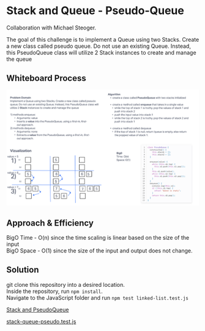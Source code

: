 # Stack and Queue - Pseudo-Queue

Collaboration with Michael Steoger.

The goal of this challenge is to implement a Queue using two Stacks. Create a new class called pseudo queue. Do not use an existing Queue. Instead, this PseudoQueue class will  utilize 2 Stack instances to create and manage the queue

## Whiteboard Process

![LinkedList Whiteboard](../.../../../../assets/pseudo-queue_challenge11.png)

## Approach & Efficiency

BigO Time - O(n) since the time scaling is linear based on the size of the input\
BigO Space - O(1) since the size of the input and output does not change.

## Solution

git clone this repository into a desired location.\
Inside the repository, run `npm install`.\
Navigate to the JavaScript folder and run `npm test linked-list.test.js`

[Stack and PseudoQueue](./../index.js)

[stack-queue-pseudo.test.js](./stack-queue-pseudo.test.js)
